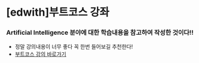 # [edwith]부트코스 강좌

### Artificial Intelligence 분야에 대한 학습내용을 참고하여 작성한 것이다!!
- 정말 강의내용이 너무 좋다 꼭 한번 들어보길 추천한다!
- [부트코스 강의 바로가기](https://www.edwith.org/boost-course/intro)